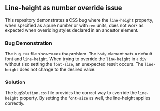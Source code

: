 ## Line-height as number override issue

This repository demonstrates a CSS bug where the `line-height` property, when specified as a pure number or with `rem` units, does not work as expected when overriding styles declared in an ancestor element.

### Bug Demonstration

The `bug.css` file showcases the problem. The `body` element sets a default font and `line-height`. When trying to override the `line-height` in a `div` without also setting the `font-size`, an unexpected result occurs.  The `line-height` does not change to the desired value.

### Solution

The `bugSolution.css` file provides the correct way to override the `line-height` property. By setting the `font-size` as well, the line-height applies correctly.